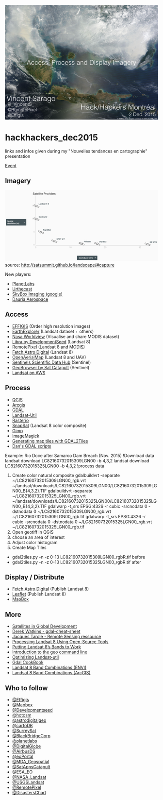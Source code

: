 
![](/img/Pres.jpeg)

# hackhackers_dec2015
links and infos given during my "Nouvelles tendances en cartographie" presentation

[Event](http://www.meetup.com/fr/HacksHackersMontreal/events/227012288/)

Imagery
-------
![](/img/respercost.png)
source: http://satsummit.github.io/landscape/#capture

New players:
- [PlanetLabs](https://www.planet.com)
- [Urthecast](https://www.urthecast.com)
- [SkyBox Imaging (google)](http://www.skyboximaging.com)
- [Dauria Aerospace](http://dauria.ru)

Access
-------
- [EFFIGIS](http://effigis.com/solutions/satellite-images/) (Order high resolution images)
- [EarthExplorer](http://earthexplorer.usgs.gov) (Landsat dataset + others)
- [Nasa Worldview](https://earthdata.nasa.gov/labs/worldview/) (Visualise and share MODIS dataset)
- [Libra by DevelopmentSeed](http://libra.developmentseed.org) (Landsat 8)
- [RemotePixel](http://remotepixel.ca) (Landsat 8 and MODIS)
- [Fetch Astro Digital](https://fetch.astrodigital.com) (Landsat 8)
- [OpenAerialMap](http://openaerialmap.org) (Landsat 8 and UAV)
- [Sentinels Scientific Data Hub](https://scihub.esa.int) (Sentinel)
- [GeoBrowser by Sat Catapult](https://geobrowser.satapps.org) (Sentinel)
- [Landsat on AWS](https://aws.amazon.com/fr/public-data-sets/landsat/)

Process
-------
- [QGIS](http://www.qgis.org)
- [Arcgis](http://www.esri.com/products/arcgis-capabilities/imagery)
- [GDAL](http://www.gdal.org)
- [Landsat-Util](https://github.com/developmentseed/landsat-util)
- [Rasterio](https://github.com/mapbox/rasterio)
- [SnapSat](http://snapsat.org) (Landsat 8 color composite)
- [Gimp](https://www.gimp.org)
- [ImageMagick](http://www.imagemagick.org/script/index.php)
- [Generating map tiles with GDAL2Tiles](http://blog.thematicmapping.org/2008/03/generating-map-tiles-with-gdal2tiles.html)
- [Dan's GDAL scripts](http://www.gina.alaska.edu/projects/gina-tools/)

Example: Rio Doce after Samarco Dam Breach (Nov. 2015)
!Download data
landsat download LC82160732015309LGN00 -b 4,3,2
landsat download LC82160732015325LGN00 -b 4,3,2
!process data
1) Create color natural composite
gdalbuildvrt -separate ~/LC82160732015309LGN00_rgb.vrt ~/landsat/downloads/LC82160732015309LGN00/LC82160732015309LGN00_B{4,3,2}.TIF
gdalbuildvrt -separate ~/LC82160732015325LGN00_rgb.vrt ~/landsat/downloads/LC82160732015325LGN00/LC82160732015325LGN00_B{4,3,2}.TIF
gdalwarp -t_srs EPSG:4326 -r cubic -srcnodata 0 -dstnodata 0 ~/LC82160732015309LGN00_rgb.vrt ~/LC82160732015309LGN00_rgb.tif
gdalwarp -t_srs EPSG:4326 -r cubic -srcnodata 0 -dstnodata 0 ~/LC82160732015325LGN00_rgb.vrt ~/LC82160732015325LGN00_rgb.tif
2) Open geotiff in QGIS
3) choose an area of interest
4) Adjust color histogram
5) Create Map Tiles 
- gdal2tiles.py -n -z 0-13 LC82160732015309LGN00_rgbR.tif before
- gdal2tiles.py -n -z 0-13 LC82160732015325LGN00_rgbR.tif after


Display / Distribute
-------
- [Fetch Astro Digital](https://fetch.astrodigital.com) (Publish Landsat 8)
- [Leaflet](https://fetch.astrodigital.com) (Publish Landsat 8)
- [MapBox](https://www.mapbox.com)

More
-------
- [Satellites in Global Development](http://satsummit.github.io/landscape/) 
- [Derek Watkins - gdal-cheat-sheet](https://github.com/dwtkns/gdal-cheat-sheet)
- [Jacques Tardie - Remote Sensing ressource](https://github.com/jacquestardie/remote)
- [Processing Landsat 8 Using Open-Source Tools](https://www.mapbox.com/blog/processing-landsat-8/)
- [Putting Landsat 8’s Bands to Work](https://www.mapbox.com/blog/putting-landsat-8-bands-to-work/)
- [Introduction to the geo command line](https://developmentseed.org/blog/2015/08/27/geo-command-line-introduction/)
- [Optimizing Landsat-util](https://developmentseed.org/blog/2015/03/28/twice-as-fast)
- [Gdal CookBook](https://pcjericks.github.io/py-gdalogr-cookbook/raster_layers.html)
- [Landsat 8 Band Combinations (ENVI)](http://www.exelisvis.com/Home/NewsUpdates/TabId/170/ArtMID/735/ArticleID/14305/The-Many-Band-Combinations-of-Landsat-8.aspx)
- [Landsat 8 Band Combinations (ArcGIS)](http://www.exelisvis.com/Home/NewsUpdates/TabId/170/ArtMID/735/ArticleID/14305/The-Many-Band-Combinations-of-Landsat-8.aspx)


Who to follow
-------
- [@Effigis](https://twitter.com/Effigis) 
- [@Mapbox](https://twitter.com/Mapbox) 
- [@Developmentseed](https://twitter.com/developmentseed ) 
- [@hotosm](https://twitter.com/hotosm) 
- [@astrodigitalgeo](https://twitter.com/astrodigitalgeo) 
- [@cartoDB](https://twitter.com/cartoDB) 
- [@SurreySat](https://twitter.com/SurreySat) 
- [@BlackBridgeCorp](https://twitter.com/BlackBridgeCorp) 
- [@planetlabs](https://twitter.com/planetlabs) 
- [@DigitalGlobe](https://twitter.com/DigitalGlobe) 
- [@AirbusDS](https://twitter.com/AirbusDS) 
- [@eoPortal](https://twitter.com/eoPortal) 
- [@MDA_Geospatial](https://twitter.com/MDA_Geospatial) 
- [@SatAppsCatapult](https://twitter.com/SatAppsCatapult) 
- [@ESA_EO](https://twitter.com/ESA_EO) 
- [@NASA_Landsat](https://twitter.com/NASA_Landsat) 
- [@USGSLandsat](https://twitter.com/USGSLandsat) 
- [@RemotePixel](https://twitter.com/RemotePixel) 
- [@DisastersChart](https://twitter.com/DisastersChart) 

